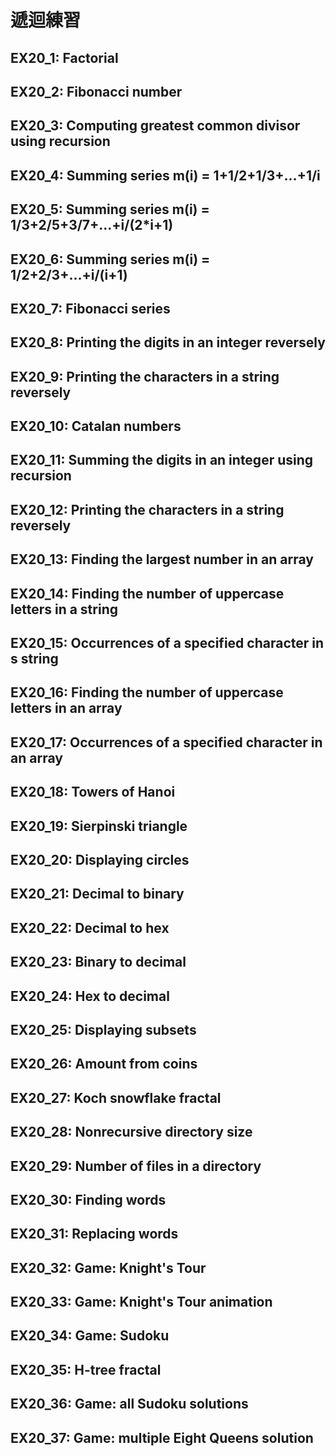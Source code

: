 # 遞迴練習

## EX20_1: Factorial
## EX20_2: Fibonacci number
## EX20_3: Computing greatest common divisor using recursion
## EX20_4: Summing series m(i) = 1+1/2+1/3+...+1/i
## EX20_5: Summing series m(i) = 1/3+2/5+3/7+...+i/(2*i+1)
## EX20_6: Summing series m(i) = 1/2+2/3+...+i/(i+1)
## EX20_7: Fibonacci series
## EX20_8: Printing the digits in an integer reversely
## EX20_9: Printing the characters in a string reversely
## EX20_10: Catalan numbers
## EX20_11: Summing the digits in an integer using recursion
## EX20_12: Printing the characters in a string reversely
## EX20_13: Finding the largest number in an array
## EX20_14: Finding the number of uppercase letters in a string
## EX20_15: Occurrences of a specified character in s string
## EX20_16: Finding the number of uppercase letters in an array
## EX20_17: Occurrences of a specified character in an array
## EX20_18: Towers of Hanoi
## EX20_19: Sierpinski triangle
## EX20_20: Displaying circles
## EX20_21: Decimal to binary
## EX20_22: Decimal to hex
## EX20_23: Binary to decimal
## EX20_24: Hex to decimal
## EX20_25: Displaying subsets
## EX20_26: Amount from coins
## EX20_27: Koch snowflake fractal
## EX20_28: Nonrecursive directory size
## EX20_29: Number of files in a directory
## EX20_30: Finding words
## EX20_31: Replacing words
## EX20_32: Game: Knight's Tour
## EX20_33: Game: Knight's Tour animation
## EX20_34: Game: Sudoku
## EX20_35: H-tree fractal
## EX20_36: Game: all Sudoku solutions
## EX20_37: Game: multiple Eight Queens solution
